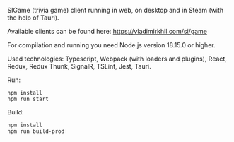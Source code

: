 SIGame (trivia game) client running in web, on desktop and in Steam (with the help of Tauri).

Available clients can be found here: https://vladimirkhil.com/si/game

For compilation and running you need Node.js version 18.15.0 or higher.

Used technologies: Typescript, Webpack (with loaders and plugins), React, Redux, Redux Thunk, SignalR, TSLint, Jest, Tauri.

Run:

```
npm install
npm run start
```

Build:

```
npm install
npm run build-prod
```
